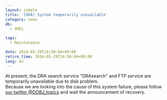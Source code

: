 ```yaml
---
layout: simple
title: '[DRA] System temporarily unavailable'
category: news
db:
  - ddbj

tags:
  - Maintenance

date: 2014-05-29T14:50:04+09:00
retire_time: 2014-05-29T14:50:04+09:00
lang: en
---
```


<p>At present, the DRA search service "DRAsearch" and FTP service are temporarily unavailable due to disk problem. <br>Because we are looking into the cause of this system failure, please follow <a href="https://twitter.com/DDBJ_topics">our twitter @DDBJ_topics</a> and wait the announcement of recovery.</p>
